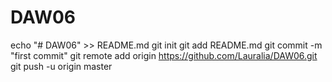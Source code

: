# DAW06
echo "# DAW06" >> README.md
git init
git add README.md
git commit -m "first commit"
git remote add origin https://github.com/Lauralia/DAW06.git
git push -u origin master
